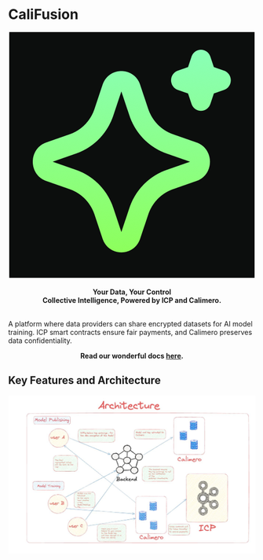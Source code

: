 # CaliFusion

<div align="center">
<img src="./images/logo.png" height={60} width={60} alt="logo" />
</div>

<br />
<div align="center">
<b>Your Data, Your Control</b><br />
<b>Collective Intelligence, Powered by ICP and Calimero.</b>
</div>
<br/>

A platform where data providers can share encrypted datasets for AI model training. ICP smart contracts ensure fair payments, and Calimero preserves data confidentiality.

<div align="center">

**Read our wonderful docs [here](https://califusion.gitbook.io/califusion).**

</div>

## Key Features and Architecture
<img src="./images/architecture.jpeg" alt="architecture" />


